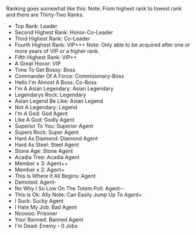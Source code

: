 Ranking goes somewhat like this:
Note: From highest rank to lowest rank and there are Thirty-Two Ranks.
- Top Rank: Leader
- Second Highest Rank: Honor-Co-Leader
- Third Highest Rank: Co-Leader
- Fourth Highest Rank: VIP+++ Note: Only able to be acquired after one or more years of VIP or a higher rank.
- Fifth Highest Rank: VIP++
- A Great Honor: VIP
- Time To Get Bossy: Boss
- Commander Of A Force: Commisionary-Boss
- Hello I'm Almost A Boss: Co-Boss
- I'm A Asian Legendary: Asian Legendary
- Legendarys Rock: Legendary
- Asian Legend Be Like: Asian Legend
- Not A Legendary: Legend
- I'm A God: God Agent
- Like A God: Godly Agent
- Superior To You: Superior Agent
- Supers Rock: Super Agent
- Hard As Diamond: Diamond Agent
- Hard As Steel: Steel Agent
- Stone Age: Stone Agent
- Acadia Tree: Acadia Agent
- Member x 3: Agent++
- Member x 2: Agent+
- This Is Where It All Begins: Agent
- Demoted: Agent-
- No Why I So Low On The Totem Poll: Agent--
- This Is Ok: Ally Note: Can Easily Jump Up To Agent+ 
- I Suck: Sucky Agent
- I Hate My Job: Bad Agent
- Nooooo: Prisoner
- Your Banned: Banned Agent
- I'm Dead: Enemy - 0 Jobs

